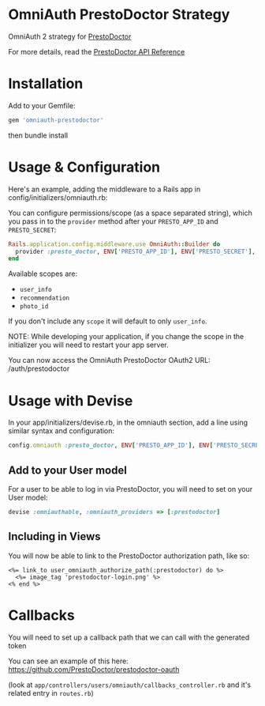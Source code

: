 # OmniAuth PrestoDoctor Strategy

OmniAuth 2 strategy for [PrestoDoctor](https://prestodoctor.com/)

For more details, read the [PrestoDoctor API Reference](https://prestodoctor.com/docs)

# Installation

Add to your Gemfile:

```ruby
gem 'omniauth-prestodoctor'
```

then bundle install

# Usage & Configuration

Here's an example, adding the middleware to a Rails app in config/initializers/omniauth.rb:

You can configure permissions/scope (as a space separated string),
which you pass in to the `provider` method after your `PRESTO_APP_ID` and `PRESTO_SECRET`:

```ruby
Rails.application.config.middleware.use OmniAuth::Builder do
  provider :presto_doctor, ENV['PRESTO_APP_ID'], ENV['PRESTO_SECRET'], scope: 'user_info recommendation photo_id'
end
```

Available scopes are:

- `user_info`
- `recommendation`
- `photo_id`

If you don't include any `scope` it will default to only `user_info`.

NOTE: While developing your application, if you change the scope in the initializer you will need to restart your app server.

You can now access the OmniAuth PrestoDoctor OAuth2 URL: /auth/prestodoctor

# Usage with Devise

In your app/initializers/devise.rb, in the omniauth section, add a line using similar syntax and configuration:

```ruby
config.omniauth :presto_doctor, ENV['PRESTO_APP_ID'], ENV['PRESTO_SECRET'], scope: 'user_info recommendation photo_id'
```

## Add to your User model

For a user to be able to log in via PrestoDoctor, you will need to set on your User model:

```ruby
devise :omniauthable, :omniauth_providers => [:prestodoctor]
```

## Including in Views

You will now be able to link to the PrestoDoctor authorization path, like so:

```erb
<%= link_to user_omniauth_authorize_path(:prestodoctor) do %>
  <%= image_tag 'prestodoctor-login.png' %>
<% end %>
```

# Callbacks

You will need to set up a callback path that we can call with the generated token

You can see an example of this here: https://github.com/PrestoDoctor/prestodoctor-oauth

(look at `app/controllers/users/omniauth/callbacks_controller.rb` and it's related entry in `routes.rb`)
